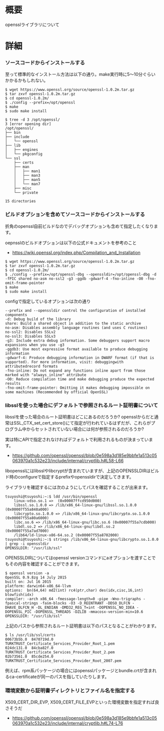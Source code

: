 # 概要
opensslライブラリについて

# 詳細

### ソースコードからインストールする
至って標準的なインストール方法は以下の通り。make実行時に5〜10分ぐらいかかるかもしれない。
```
$ wget https://www.openssl.org/source/openssl-1.0.2m.tar.gz
$ tar zxvf openssl-1.0.2m.tar.gz 
$ cd openssl-1.0.2m/
$ ./config --prefix=/opt/openssl 
$ make
$ sudo make install
```

```
$ tree -d 3 /opt/openssl/ 
3 [error opening dir]
/opt/openssl/
├── bin
├── include
│   └── openssl
├── lib
│   ├── engines
│   └── pkgconfig
└── ssl
    ├── certs
    ├── man
    │   ├── man1
    │   ├── man3
    │   ├── man5
    │   └── man7
    ├── misc
    └── private

15 directories
```

### ビルドオプションを含めてソースコードからインストールする
折角のopenssl自前ビルドなのでデバッグオプションも含めて指定したくなります。

oepnsslのビルドオプションは以下の公式ドキュメントを参考のこと
- https://wiki.openssl.org/index.php/Compilation_and_Installation

```
$ wget https://www.openssl.org/source/openssl-1.0.2m.tar.gz
$ tar zxvf openssl-1.0.2m.tar.gz 
$ cd openssl-1.0.2m/
$ ./config --prefix=/opt/openssl-dbg --openssldir=/opt/openssl-dbg -d -fPIC shared no-asm no-ssl2 -g3 -ggdb -gdwarf-4 -fno-inline -O0 -fno-omit-frame-pointer
$ make
$ sudo make install
```

configで指定しているオプションは次の通り
```
--prefix and --openssldir control the configuration of installed components
-d: Debug build of the library
share: Build a shared object in addition to the static archive
no-asm: Disables assembly language routines (and uses C routines)
no-ssl2: Disables SSLv2
no-ssl3: Disables SSLv3
-g3: Include extra debug information. Some debuggers support macro expansions when you use -g3
-ggdb3: Use most expressive format available to produce debugging information
-gdwarf-4: Produce debugging information in DWARF format (if that is supported). For more information, visit: debuggingwith attributedrecord formats
-fno-inline: Do not expand any functions inline apart from those marked with "always_inline" attribute
-O0: Reduce compilation time and make debugging produce the expected results
-fno-omit-frame-pointer: Omitting it makes debugging impossible on some machines (Recommended by official OpenSSL)
```

### libsslを使った場合にデフォルトで参照されるルート証明書について
libsslを使った場合のルート証明書はどこにあるのだろうか?
opensslからだと通常はSSL_CTX_set_cert_store()にて指定が行われているはずだが、これらがプログラム中からセットされていない場合には何が参照されるのだろうか?

実は特にAPIで指定されなければデフォルトで利用されるものが決まっています。
- https://github.com/openssl/openssl/blob/0e598a3d185e9bbfe1a513c05063970a1c532e23/include/internal/cryptlib.h#L58-L66

libopensslにはlibsslやlibcryptが含まれていますが、上記のOPENSSLDIRはビルド時のconfigureで指定するprefixやopenssldirで決定してきます。

ライブラリを確認するには次のようにしてパスを確認することが出来ます。
```
tsuyoshi@tsuyoshi:~:$ ldd /usr/bin/openssl
	linux-vdso.so.1 =>  (0x00007ffcd950d000)
	libssl.so.1.0.0 => /lib/x86_64-linux-gnu/libssl.so.1.0.0 (0x00007f55a848a000)
	libcrypto.so.1.0.0 => /lib/x86_64-linux-gnu/libcrypto.so.1.0.0 (0x00007f55a80a6000)
	libc.so.6 => /lib/x86_64-linux-gnu/libc.so.6 (0x00007f55a7cdb000)
	libdl.so.2 => /lib/x86_64-linux-gnu/libdl.so.2 (0x00007f55a7ad7000)
	/lib64/ld-linux-x86-64.so.2 (0x00007f55a8702000)
tsuyoshi@tsuyoshi:~:$ strings /lib/x86_64-linux-gnu/libcrypto.so.1.0.0  | grep -i openssldir
OPENSSLDIR: "/usr/lib/ssl"
```

OPENSSLDIRについてはopenssl versionコマンドにaオプションを渡すことでもその内容を確認することができます。
```
$ openssl version -a
OpenSSL 0.9.8zg 14 July 2015
built on: Jul 16 2015
platform: darwin64-x86_64-llvm
options:  bn(64,64) md2(int) rc4(ptr,char) des(idx,cisc,16,int) blowfish(idx) 
compiler: -arch x86_64 -fmessage-length=0 -pipe -Wno-trigraphs -fpascal-strings -fasm-blocks -O3 -D_REENTRANT -DDSO_DLFCN -DHAVE_DLFCN_H -DL_ENDIAN -DMD32_REG_T=int -DOPENSSL_NO_IDEA -DOPENSSL_PIC -DOPENSSL_THREADS -DZLIB -mmacosx-version-min=10.6
OPENSSLDIR: "/usr/lib/ssl"
```

上記のパスから参照されるルート証明書は以下のパスとなることがわかります。
```
$ ls /usr/lib/ssl/certs
00673b5b.0  8470719d.0								TURKTRUST_Certificate_Services_Provider_Root_1.pem
024dc131.0  84cba82f.0								TURKTRUST_Certificate_Services_Provider_Root_2.pem
02b73561.0  85cde254.0								TURKTRUST_Certificate_Services_Provider_Root_2007.pem
```

例えば、rpm系パッケージの場合にはopensslパッケージとbundle.crtが含まれるca-certificateが同一のパスを指していたりします。

### 環境変数から証明書ディレクトリとファイル名を指定する
X509_CERT_DIR_EVP, X509_CERT_FILE_EVPといった環境変数を指定すれば良さそうだ
- https://github.com/openssl/openssl/blob/0e598a3d185e9bbfe1a513c05063970a1c532e23/include/internal/cryptlib.h#L74-L76
